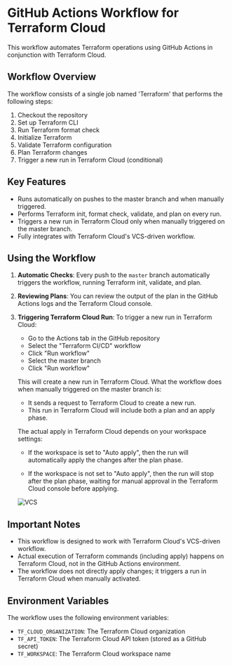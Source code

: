 # GitHub Actions Workflow for Terraform Cloud

This workflow automates Terraform operations using GitHub Actions in conjunction with Terraform Cloud.

## Workflow Overview

The workflow consists of a single job named 'Terraform' that performs the following steps:

1. Checkout the repository
2. Set up Terraform CLI
3. Run Terraform format check
4. Initialize Terraform
5. Validate Terraform configuration
6. Plan Terraform changes
7. Trigger a new run in Terraform Cloud (conditional)

## Key Features

- Runs automatically on pushes to the master branch and when manually triggered.
- Performs Terraform init, format check, validate, and plan on every run.
- Triggers a new run in Terraform Cloud only when manually triggered on the master branch.
- Fully integrates with Terraform Cloud's VCS-driven workflow.

## Using the Workflow

1. **Automatic Checks**: 
   Every push to the `master` branch automatically triggers the workflow, running Terraform init, validate, and plan.

2. **Reviewing Plans**:
   You can review the output of the plan in the GitHub Actions logs and the Terraform Cloud console.

3. **Triggering Terraform Cloud Run**:
   To trigger a new run in Terraform Cloud:
   - Go to the Actions tab in the GitHub repository
   - Select the "Terraform CI/CD" workflow
   - Click "Run workflow"
   - Select the master branch
   - Click "Run workflow"

   This will create a new run in Terraform Cloud. What the workflow does when manually triggered on the master branch is:

   - It sends a request to Terraform Cloud to create a new run.
   - This run in Terraform Cloud will include both a plan and an apply phase.

   The actual apply in Terraform Cloud depends on your workspace settings:

   - If the  workspace is set to "Auto apply", then the run will automatically apply the changes after the plan phase.

   - If the workspace is not set to "Auto apply", then the run will stop after the plan phase, waiting for manual approval in the Terraform Cloud console before applying.

   ![VCS](https://github.com/Princeton45/DevOps-Cloud-Resume-Challenge/blob/master/.github/workflows/images/VCS.PNG)


## Important Notes

- This workflow is designed to work with Terraform Cloud's VCS-driven workflow.
- Actual execution of Terraform commands (including apply) happens on Terraform Cloud, not in the GitHub Actions environment.
- The workflow does not directly apply changes; it triggers a run in Terraform Cloud when manually activated.

## Environment Variables

The workflow uses the following environment variables:

- `TF_CLOUD_ORGANIZATION`: The Terraform Cloud organization
- `TF_API_TOKEN`: The Terraform Cloud API token (stored as a GitHub secret)
- `TF_WORKSPACE`: The Terraform Cloud workspace name